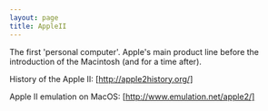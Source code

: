 ```yaml
---
layout: page
title: AppleII
---
```


The first 'personal computer'. Apple's main product line before the introduction of the Macintosh (and for a time after).

History of the Apple II:
[http://apple2history.org/]

Apple II emulation on MacOS:
[http://www.emulation.net/apple2/]

